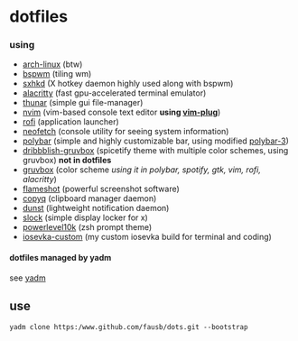 # dotfiles

### using
- [arch-linux](https://wiki.archlinux.org/index.php/Arch_Linux) (btw)
- [bspwm](https://wiki.archlinux.org/index.php/bspwm) (tiling wm)
- [sxhkd](https://wiki.archlinux.org/index.php/Sxhkd) (X hotkey daemon highly used along with bspwm)
- [alacritty](https://github.com/alacritty/alacritty) (fast gpu-accelerated terminal emulator)
- [thunar](https://wiki.archlinux.org/index.php/thunar) (simple gui file-manager)
- [nvim](https://neovim.io/) (vim-based console text editor **using [vim-plug](https://github.com/junegunn/vim-plug)**)
- [rofi](https://github.com/davatorium/rofi) (application launcher)
- [neofetch](https://github.com/dylanaraps/neofetch) (console utility for seeing system information)
- [polybar](https://github.com/polybar/polybar) (simple and highly customizable bar, using modified [polybar-3](https://github.com/adi1090x/polybar-themes))
- [dribbblish-gruvbox](https://github.com/morpheusthewhite/spicetify-themes/tree/master/Dribbblish) (spicetify theme with multiple color schemes, using gruvbox) **not in dotfiles**
- [gruvbox](https://github.com/morhetz/gruvbox) (color scheme *using it in polybar, spotify, gtk, vim, rofi, alacritty*)
- [flameshot](https://github.com/flameshot-org/flameshot) (powerful screenshot software)
- [copyq](https://github.com/hluk/CopyQ) (clipboard manager daemon)
- [dunst](https://github.com/dunst-project/dunst) (lightweight notification daemon)
- [slock](https://tools.suckless.org/slock) (simple display locker for x)
- [powerlevel10k](https://github.com/romkatv/powerlevel10k) (zsh prompt theme)
- [iosevka-custom](https://github.com/fausb/private-build-plans) (my custom iosevka build for terminal and coding)

#### dotfiles managed by yadm 
see [yadm](https://github.com/TheLocehiliosan/yadm)

## use
`yadm clone https:/www.github.com/fausb/dots.git --bootstrap`
